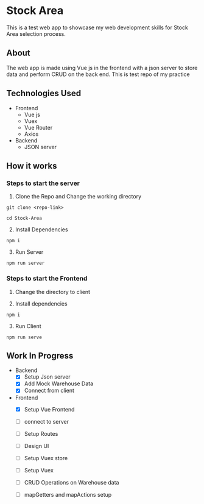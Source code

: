 # Stock Area
This is a test web app to showcase my web development skills for Stock Area selection process. 

## About
The web app is made using Vue js in the frontend with a json server to store data and perform CRUD on the back end. This is test repo of my practice

## Technologies Used
- Frontend
    - Vue js
    - Vuex
    - Vue Router
    - Axios
- Backend
    - JSON server

## How it works
### Steps to start the server
1. Clone the Repo and Change the working directory
```
git clone <repo-link>

cd Stock-Area
```
2. Install Dependencies
```
npm i
```
3. Run Server
```
npm run server
```
### Steps to start the Frontend
1. Change the directory to client

2. Install dependencies
```
npm i
```
3. Run Client
```
npm run serve
```

## Work In Progress
- Backend
    * [x] Setup Json server
    * [x] Add Mock Warehouse Data
    * [x] Connect from client

- Frontend
    * [x] Setup Vue Frontend
    * [ ] connect to server
    * [ ] Setup Routes
    * [ ] Design UI
    * [ ] Setup Vuex store
    * [ ] Setup Vuex
    * [ ] CRUD Operations on Warehouse data
    * [ ] mapGetters and mapActions setup

